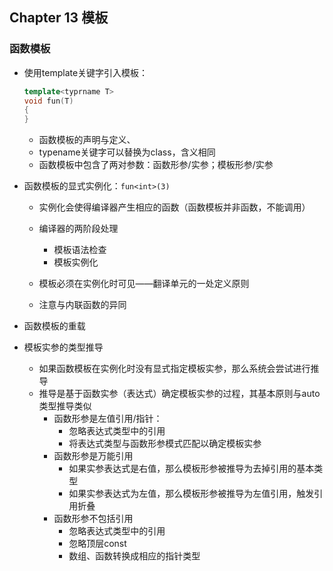 ## Chapter 13 模板

### 函数模板

- 使用template关键字引入模板：

  ```c++
  template<typrname T> 
  void fun(T)
  {
  }
  ```

  - 函数模板的声明与定义、
  - typename关键字可以替换为class，含义相同
  - 函数模板中包含了两对参数：函数形参/实参；模板形参/实参

- 函数模板的显式实例化：`fun<int>(3)`

  - 实例化会使得编译器产生相应的函数（函数模板并非函数，不能调用）
  - 编译器的两阶段处理
    - 模板语法检查
    - 模板实例化

  - 模板必须在实例化时可见——翻译单元的一处定义原则
  - 注意与内联函数的异同

- 函数模板的重载

- 模板实参的类型推导
  - 如果函数模板在实例化时没有显式指定模板实参，那么系统会尝试进行推导
  - 推导是基于函数实参（表达式）确定模板实参的过程，其基本原则与auto类型推导类似
    - 函数形参是左值引用/指针：
      - 忽略表达式类型中的引用
      - 将表达式类型与函数形参模式匹配以确定模板实参
    - 函数形参是万能引用
      - 如果实参表达式是右值，那么模板形参被推导为去掉引用的基本类型
      - 如果实参表达式为左值，那么模板形参被推导为左值引用，触发引用折叠
    - 函数形参不包括引用
      - 忽略表达式类型中的引用
      - 忽略顶层const
      - 数组、函数转换成相应的指针类型





